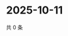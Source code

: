 # 2025-10-11

共 0 条

<!-- BEGIN ZHIHUVIDEO -->
<!-- 最后更新时间 Sat Oct 11 2025 15:09:43 GMT+0800 (China Standard Time) -->

<!-- END ZHIHUVIDEO -->
